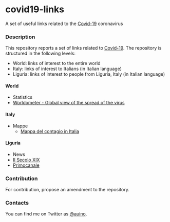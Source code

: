 # covid19-links
A set of useful links related to the [Covid-19](https://en.wikipedia.org/wiki/Coronavirus_disease_2019) coronavirus

### Description ###

This repository reports a set of links related to [Covid-19](https://en.wikipedia.org/wiki/Coronavirus_disease_2019).
The repository is structured in the following levels:
* World: links of interest to the entire world
* Italy: links of interest to Italians (in Italian language)
* Liguria: links of interest to people from Liguria, Italy (in Italian language)

#### World ####

* Statistics
 * [Worldometer - Global view of the spread of the virus](https://www.worldometers.info/coronavirus/)

#### Italy ####

* Mappe
  * [Mappa del contagio in Italia](https://lab.gedidigital.it/gedi-visual/2020/coronavirus-in-italia/)

#### Liguria ####

* News
 * [Il Secolo XIX](https://www.ilsecoloxix.it)
 * [Primocanale](https://www.primocanale.it)

### Contribution ###

For contribution, propose an amendment to the repository.

### Contacts ###

You can find me on Twitter as [@auino](https://twitter.com/auino).
